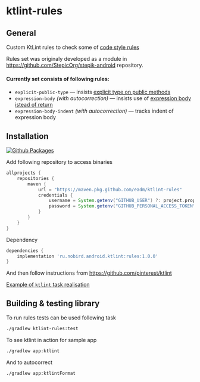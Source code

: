 # ktlint-rules
## General
Custom KtLint rules to check some of [code style rules](https://hackmd.io/@4F6roGkFSHeYx4R4sBs7ew/SyC1DwxNE)

Rules set was originaly developed as a module in https://github.com/StepicOrg/stepik-android repository.

#### Currently set consists of following rules:
- `explicit-public-type` &mdash; insists [explicit type on public methods](https://hackmd.io/@4F6roGkFSHeYx4R4sBs7ew/SyC1DwxNE#Types)
- `expression-body` *(with autocorrection)* &mdash; insists use of [expression body istead of return](https://hackmd.io/@4F6roGkFSHeYx4R4sBs7ew/SyC1DwxNE#Expression-body)
- `expression-body-indent` *(with autocorrection)* &mdash; tracks indent of expression body

## Installation 
[ ![Github Packages](https://img.shields.io/badge/version-1.0.0-blue) ](https://github.com/eadm?tab=packages&repo_name=ktlint-rules)

Add following repository to access binaries 
```groovy
allprojects {
    repositories {
        maven { 
            url = "https://maven.pkg.github.com/eadm/ktlint-rules" 
            credentials {
                username = System.getenv("GITHUB_USER") ?: project.properties["GITHUB_USER"]
                password = System.getenv("GITHUB_PERSONAL_ACCESS_TOKEN") ?: project.properties["GITHUB_PERSONAL_ACCESS_TOKEN"]
            }
        }
    }
}
```

Dependency
```groovy
dependencies {
    implementation 'ru.nobird.android.ktlint:rules:1.0.0'
}
```

And then follow instructions from https://github.com/pinterest/ktlint

[Example of `ktlint` task realisation](https://github.com/eadm/ktlint-rules/blob/master/ktlint.gradle)

## Building & testing library

To run rules tests can be used following task
```sh
./gradlew ktlint-rules:test
```

To see ktlint in action for sample app
```sh
./gradlew app:ktlint
```

And to autocorrect
```sh
./gradlew app:ktlintFormat
```
